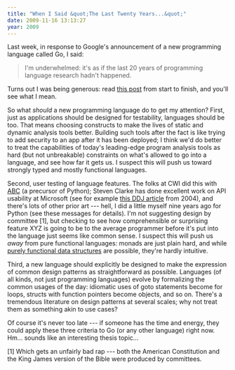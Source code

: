 ```yaml
---
title: "When I Said &quot;The Last Twenty Years...&quot;"
date: 2009-11-16 13:13:27
year: 2009
---
```

<p>Last week, in response to Google's announcement of a new programming language called Go, I said:<p>
<blockquote>I'm underwhelmed: it's as if the last 20 years of programming language research hadn't happened.</blockquote>
Turns out I was being generous: read <a href="http://www.cowlark.com/2009-11-15-go/">this post</a> from start to finish, and you'll see what I mean.
<p>So what <em>should</em> a new programming language do to get my attention? First, just as applications should be designed for testability, languages should be too. That means choosing constructs to make the lives of static and dynamic analysis tools better. Building such tools after the fact is like trying to add security to an app after it has been deployed; I think we'd do better to treat the capabilities of today's leading-edge program analysis tools as hard (but not unbreakable) constraints on what's allowed to go into a language, and see how far it gets us. I suspect this will push us toward strongly typed and mostly functional languages.</p>
<p>Second, user testing of language features. The folks at CWI did this with <a href="http://homepages.cwi.nl/~steven/abc/">ABC</a> (a precursor of Python); Steven Clarke has done excellent work on API usability at Microsoft (see for example <a href="http://www.ddj.com/windows/184405654">this DDJ article</a> from 2004), and there's lots of other prior art --- hell, I did a little myself nine years ago for Python (see these messages for details). I'm not suggesting design by committee [1], but checking to see how comprehensible or surprising feature XYZ is going to be to the average programmer before it's put into the language just seems like common sense. I suspect this will push us <em>away</em> from pure functional languages: monads are just plain hard, and while <a href="http://www.amazon.com/Purely-Functional-Structures-Chris-Okasaki/dp/0521663504">purely functional data structures</a> are possible, they're hardly intuitive.</p>
<p>Third, a new language should explicitly be designed to make the expression of common design patterns as straightforward as possible. Languages (of all kinds, not just programming languages) evolve by formalizing the common usages of the day: idiomatic uses of goto statements become for loops, structs with function pointers become objects, and so on. There's a tremendous literature on design patterns at several scales; why not treat them as something akin to use cases?</p>
<p>Of course it's never too late --- if someone has the time and energy, they could apply these three criteria to Go (or any other language) right now. Hm... sounds like an interesting thesis topic...</p>
<p>[1] Which gets an unfairly bad rap --- both the American Constitution and the King James version of the Bible were produced by committees.</p>
